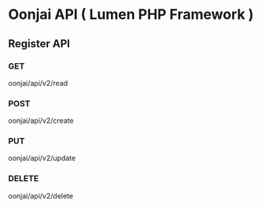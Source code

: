 # Oonjai API ( Lumen PHP Framework )
## Register API
### GET
oonjai/api/v2/read
### POST
oonjai/api/v2/create
### PUT
oonjai/api/v2/update
### DELETE
oonjai/api/v2/delete
